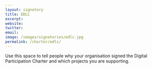 ```yaml
---
layout: signatory
title: EDLC
excerpt: 
website: 
twitter: 
email: 
image: /images/signatories/edlc.jpg
permalink: /charter/edlc/
---
```


Use this space to tell people why your organisation signed the Digital Participation Charter and which projects you are supporting.